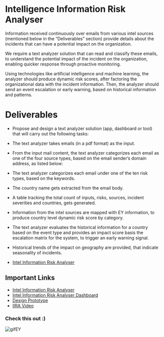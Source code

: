 
# Intelligence Information Risk Analyser

Information received continuously over emails from various intel sources (mentioned below in the “Deliverables” section) provide details about the incidents that can have a potential impact on the organization. 

We require a text analyzer solution that can read and classify these emails, to understand the potential impact of the incident on the organization, enabling quicker response through proactive monitoring. 

Using technologies like artificial intelligence and machine learning, the analyzer should produce dynamic risk scores, after factoring the organizational data with the incident information. Then, the analyzer should send an event escalation or early warning, based on historical information and patterns. 

# Deliverables
- Propose and design a text analyzer solution (app, dashboard or tool) that will carry out the following tasks:

- The text analyzer takes emails (in a pdf format) as the input.
- From the input mail content, the text analyzer categorizes each email as one of the four source types, based on the email sender’s domain address, as listed below: 
- The text analyzer categorizes each email under one of the ten risk types, based on the keywords.
- The country name gets extracted from the email body.
- A table tracking the total count of inputs, risks, sources, incident severities and countries, gets generated.
- Information from the intel sources are mapped with EY information, to produce country level dynamic risk score by category. 
- The text analyzer evaluates the historical information for a country based on the event type and provides an impact score basis the escalation matrix for the system, to trigger an early warning signal.
- Historical trends of the impact on geography are provided, that indicate seasonality of incidents.
 
- [Intel Information Risk Analyser](https://ey-intel.herokuapp.com/)

## Important Links
- [Intel Information Risk Analyser](https://ey-intel.herokuapp.com/)
- [Intel Information Risk Analyser Dashboard](https://app.powerbi.com/links/rzrDojoSbf?ctid=b868613f-a153-49ec-a06e-990b12559e5f&pbi_source=linkShare)
- [Design Prototype](https://www.figma.com/proto/ouuHkB2Ssg53SMgpp5W14x/Untitled?node-id=39%3A2&scaling=scale-down)
- [IIRA Video](https://drive.google.com/file/d/1y6b_1H8muA16m473CqSPhuomHtd14_cx/view)

### Check this out :)
![gifEY](https://user-images.githubusercontent.com/46473550/130459370-4702b0d9-be34-42f0-ae1b-f32808546831.gif)
